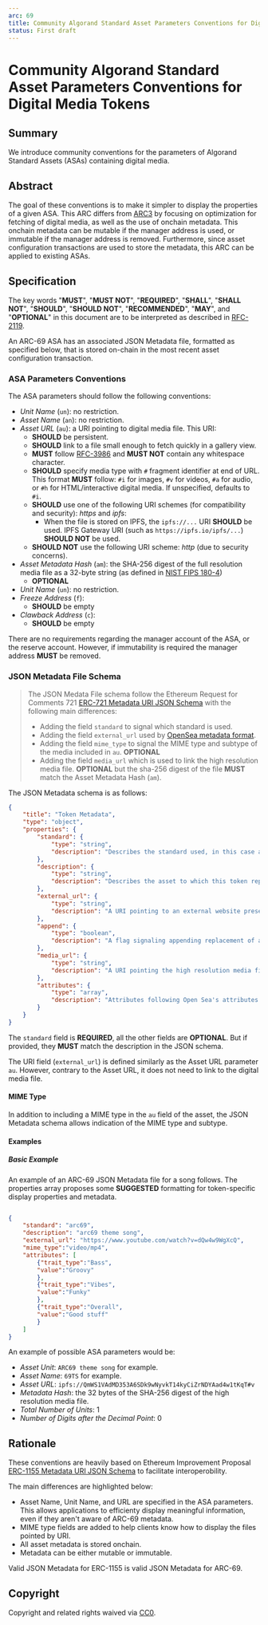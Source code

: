 ```yaml
---
arc: 69
title: Community Algorand Standard Asset Parameters Conventions for Digital Media Tokens
status: First draft
---
```


# Community Algorand Standard Asset Parameters Conventions for Digital Media Tokens

## Summary

We introduce community conventions for the parameters of Algorand Standard Assets (ASAs) containing digital media.

## Abstract

The goal of these conventions is to make it simpler to display the properties of a given ASA. This ARC differs from [ARC3](https://github.com/algorandfoundation/ARCs/blob/main/ARCs/arc-0003.md) by focusing on optimization for fetching of digital media, as well as the use of onchain metadata. This onchain metadata can be mutable if the manager address is used, or immutable if the manager address is removed. Furthermore, since asset configuration transactions are used to store the metadata, this ARC can be applied to existing ASAs.
 

## Specification

The key words "**MUST**", "**MUST NOT**", "**REQUIRED**", "**SHALL**", "**SHALL NOT**", "**SHOULD**", "**SHOULD NOT**", "**RECOMMENDED**", "**MAY**", and "**OPTIONAL**" in this document are to be interpreted as described in [RFC-2119](https://www.ietf.org/rfc/rfc2119.txt).

An ARC-69 ASA has an associated JSON Metadata file, formatted as specified below, that is stored on-chain in the most recent asset configuration transaction.

### ASA Parameters Conventions

The ASA parameters should follow the following conventions:

* *Unit Name* (`un`): no restriction. 
* *Asset Name* (`an`): no restriction.
* *Asset URL* (`au`): a URI pointing to digital media file. This URI:
    * **SHOULD** be persistent.
    * **SHOULD** link to a file small enough to fetch quickly in a gallery view.
    * **MUST** follow [RFC-3986](https://www.ietf.org/rfc/rfc3986.txt) and **MUST NOT** contain any whitespace character.
    * **SHOULD** specify media type with `#` fragment identifier at end of URL. This format **MUST** follow: `#i` for images, `#v` for videos, `#a` for audio, or `#h` for HTML/interactive digital media.  If unspecified, defaults to `#i`.
    * **SHOULD** use one of the following URI schemes (for compatibility and security): *https* and *ipfs*:
        * When the file is stored on IPFS, the `ipfs://...` URI **SHOULD** be used. IPFS Gateway URI (such as `https://ipfs.io/ipfs/...`) **SHOULD NOT** be used.
    * **SHOULD NOT** use the following URI scheme: *http* (due to security concerns).
* *Asset Metadata Hash* (`am`): the SHA-256 digest of the full resolution media file as a 32-byte string (as defined in [NIST FIPS 180-4](https://doi.org/10.6028/NIST.FIPS.180-4))
    * **OPTIONAL**
* *Unit Name* (`un`): no restriction.
* *Freeze Address* (`f`): 
    * **SHOULD** be empty
* *Clawback Address* (`c`): 
    * **SHOULD** be empty


There are no requirements regarding the manager account of the ASA, or the reserve account. However, if immutability is required the manager address **MUST** be removed.

### JSON Metadata File Schema

> The JSON Medata File schema follow the Ethereum Request for Comments 721 [ERC-721 Metadata URI JSON Schema](https://eips.ethereum.org/EIPS/eip-1155) with the following main differences:
> * Adding the field `standard` to signal which standard is used.
> * Adding the field `external_url` used by [OpenSea metadata format](https://docs.opensea.io/docs/metadata-standards).
> * Adding the field `mime_type` to signal the MIME type and subtype of the media included in `au`. **OPTIONAL**
> * Adding the field `media_url` which is used to link the high resolution media file. **OPTIONAL** but the sha-256 digest of the file **MUST** match the Asset Metadata Hash (`am`).


The JSON Metadata schema is as follows:

```json
{
    "title": "Token Metadata",
    "type": "object",
    "properties": {
        "standard": {
            "type": "string",
            "description": "Describes the standard used, in this case arc69"
        },
        "description": {
            "type": "string",
            "description": "Describes the asset to which this token represents"
        },
        "external_url": {
            "type": "string",
            "description": "A URI pointing to an external website presenting the asset."
        },
        "append": {
            "type": "boolean",
            "description": "A flag signaling appending replacement of appending of metadata"
        },
        "media_url": {
            "type": "string",
            "description": "A URI pointing the high resolution media file of the asset."
        },
        "attributes": {
            "type": "array",
            "description": "Attributes following Open Sea's attributes format (https://docs.opensea.io/docs/metadata-standards#attributes)."
        }
    }
}
```
The `standard` field is **REQUIRED**, all the other fields are **OPTIONAL**. But if provided, they **MUST** match the description in the JSON schema.

The URI field (`external_url`) is defined similarly as the Asset URL parameter `au`.
However, contrary to the Asset URL, it does not need to link to the digital media file.



#### MIME Type

In addition to including a MIME type in the `au` field of the asset, the JSON Metadata schema allows indication of the MIME type and subtype.



#### Examples

##### Basic Example

An example of an ARC-69 JSON Metadata file for a song follows. The properties array proposes some **SUGGESTED** formatting for token-specific display properties and metadata.

```json

{   
    "standard": "arc69",
    "description": "arc69 theme song",
    "external_url": "https://www.youtube.com/watch?v=dQw4w9WgXcQ",
    "mime_type":"video/mp4",
    "attributes": [
        {"trait_type":"Bass",
        "value":"Groovy"
        },
        {"trait_type":"Vibes",
        "value":"Funky"
        },
        {"trait_type":"Overall",
        "value":"Good stuff"
        }
    ]
}
```

An example of possible ASA parameters would be:

* *Asset Unit*: `ARC69 theme song` for example.
* *Asset Name*: `69TS` for example.
* *Asset URL*: `ipfs://QmWS1VAdMD353A6SDk9wNyvkT14kyCiZrNDYAad4w1tKqT#v`
* *Metadata Hash*: the 32 bytes of the SHA-256 digest of the high resolution media file.
* *Total Number of Units*: 1
* *Number of Digits after the Decimal Point*: 0

## Rationale

These conventions are heavily based on Ethereum Improvement Proposal [ERC-1155 Metadata URI JSON Schema](https://eips.ethereum.org/EIPS/eip-1155) to facilitate interoperobility. 

The main differences are highlighted below:

* Asset Name, Unit Name, and URL are specified in the ASA parameters. This allows applications to efficienty display meaningful information, even if they aren't aware of ARC-69 metadata.
* MIME type fields are added to help clients know how to display the files pointed by URI.
* All asset metadata is stored onchain.
* Metadata can be either mutable or immutable.

Valid JSON Metadata for ERC-1155 is valid JSON Metadata for ARC-69.

## Copyright

Copyright and related rights waived via [CC0](https://creativecommons.org/publicdomain/zero/1.0/).

